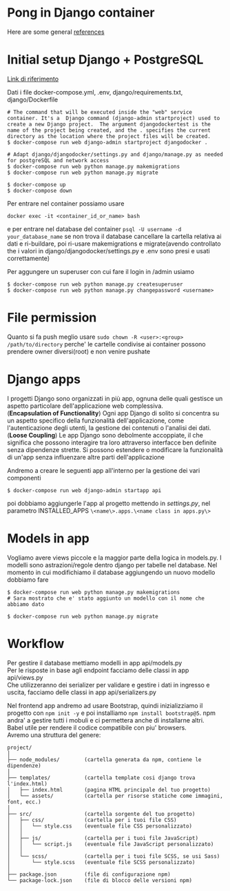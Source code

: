 # Pong in Django container
Here are some general [references](https://www.atariarchives.org/bcc1/showpage.php?page=141)
# Initial setup Django + PostgreSQL
[Link di riferimento](https://testdriven.io/blog/dockerizing-django-with-postgres-gunicorn-and-nginx/)  

Dati i file docker-compose.yml, .env, django/requirements.txt, django/Dockerfile
```
# The command that will be executed inside the "web" service container. It's a  Django command (django-admin startproject) used to create a new Django project.  The argument djangodockertest is the name of the project being created, and the . specifies the current directory as the location where the project files will be created.
$ docker-compose run web django-admin startproject djangodocker .

# Adapt django/djangodocker/settings.py and django/manage.py as needed for postgreSQL and network access
$ docker-compose run web python manage.py makemigrations
$ docker-compose run web python manage.py migrate

$ docker-compose up
$ docker-compose down
```

Per entrare nel container possiamo usare
```
docker exec -it <container_id_or_name> bash
```
e per entrare nel database del container `psql -U username -d your_database_name`
se non trova il database cancellare la cartella relativa ai dati e ri-buildare, poi ri-usare makemigrations e migrate(avendo controllato the i valori in django/djangodocker/settings.py e .env sono presi e usati correttamente)

Per aggungere un superuser con cui fare il login in /admin usiamo
```
$ docker-compose run web python manage.py createsuperuser
$ docker-compose run web python manage.py changepassword <username>
```
# File permission
Quanto si fa push meglio usare `sudo chown -R <user>:<group> /path/to/directory` perche' le cartelle condivise ai container possono prendere owner diversi(root) e non venire pushate

# Django apps
I progetti Django sono organizzati in più app, ognuna delle quali gestisce un aspetto particolare dell'applicazione web complessiva.  
(**Encapsulation of Functionality**) Ogni app Django di solito si concentra su un aspetto specifico della funzionalità dell'applicazione, come l'autenticazione degli utenti, la gestione dei contenuti o l'analisi dei dati.  
(**Loose Coupling**) Le app Django sono debolmente accoppiate, il che significa che possono interagire tra loro attraverso interfacce ben definite senza dipendenze strette. Si possono estendere o modificare la funzionalità di un'app senza influenzare altre parti dell'applicazione  

Andremo a creare le seguenti app all'interno per la gestione dei vari componenti
```
$ docker-compose run web django-admin startapp api
```
poi dobbiamo aggiungerle l'app al progetto mettendo in *settings.py*, nel parametro INSTALLED_APPS `\<name\>.apps.\<name class in apps.py\>`

# Models in app
Vogliamo avere views piccole e la maggior parte della logica in models.py. I modelli sono astrazioni/regole dentro django per tabelle nel database.
Nel momento in cui modifichiamo il database aggiungendo un nuovo modello dobbiamo fare
```
$ docker-compose run web python manage.py makemigrations
# Sara mostrato che e' stato aggiunto un modello con il nome che abbiamo dato

$ docker-compose run web python manage.py migrate
```
# Workflow
Per gestire il database mettiamo modelli in app api/models.py  
Per le risposte in base agli endpoint facciamo delle classi in app api/views.py  
Che utilizzeranno dei serializer per validare e gestire i dati in ingresso e uscita, facciamo delle classi in app api/serializers.py  
  
Nel frontend app andremo ad usare Bootstrap, quindi inizializziamo il progetto con `npm init -y` e poi installiamo `npm install bootstrap@5`. npm andra' a gestire tutti i mobuli e ci permettera anche di installarne altri.  
Babel utile per rendere il codice compatibile con piu' browsers.  
Avremo una struttura del genere:
```
project/
│
├── node_modules/        (cartella generata da npm, contiene le dipendenze)
│
├── templates/           (cartella template cosi django trova l'index.html)
│   ├── index.html       (pagina HTML principale del tuo progetto)
│   └── assets/          (cartella per risorse statiche come immagini, font, ecc.)
│
├── src/                 (cartella sorgente del tuo progetto)
│   ├── css/             (cartella per i tuoi file CSS)
│   │   └── style.css    (eventuale file CSS personalizzato)
│   │
│   ├── js/              (cartella per i tuoi file JavaScript)
│   │   └── script.js    (eventuale file JavaScript personalizzato)
│   │
│   └── scss/            (cartella per i tuoi file SCSS, se usi Sass)
│       └── style.scss   (eventuale file SCSS personalizzato)
│
├── package.json         (file di configurazione npm)
└── package-lock.json    (file di blocco delle versioni npm)
```
